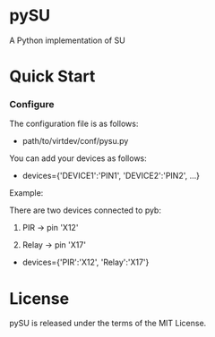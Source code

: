 # pySU
A Python implementation of SU

# Quick Start
### Configure
The configuration file is as follows:
* path/to/virtdev/conf/pysu.py

You can add your devices as follows:
* devices={'DEVICE1':'PIN1', 'DEVICE2':'PIN2', ...} 

Example:

There are two devices connected to pyb:

1) PIR -> pin 'X12'

2) Relay -> pin 'X17'

* devices={'PIR':'X12', 'Relay':'X17'}

# License
pySU is released under the terms of the MIT License.
